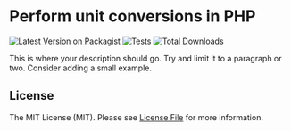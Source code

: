 # Perform unit conversions in PHP

[![Latest Version on Packagist](https://img.shields.io/packagist/v/mostafaezzelden/unit-conversions.svg?style=flat-square)](https://packagist.org/packages/mostafaezzelden/unit-conversions)
[![Tests](https://github.com/mostafaezzelden/unit-conversions/actions/workflows/run-tests.yml/badge.svg?branch=main)](https://github.com/mostafaezzelden/unit-conversions/actions/workflows/run-tests.yml)
[![Total Downloads](https://img.shields.io/packagist/dt/mostafaezzelden/unit-conversions.svg?style=flat-square)](https://packagist.org/packages/mostafaezzelden/unit-conversions)

This is where your description should go. Try and limit it to a paragraph or two. Consider adding a small example.

## License

The MIT License (MIT). Please see [License File](LICENSE.md) for more information.
